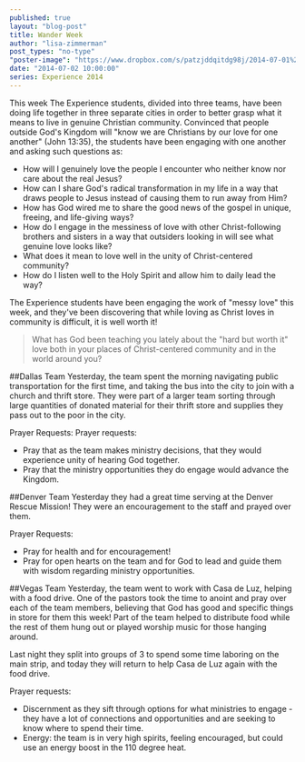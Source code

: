 ```yaml
---
published: true
layout: "blog-post"
title: Wander Week
author: "lisa-zimmerman"
post_types: "no-type"
"poster-image": "https://www.dropbox.com/s/patzjddqitdg98j/2014-07-01%2013.35.29.jpg"
date: "2014-07-02 10:00:00"
series: Experience 2014
---
```


This week The Experience students, divided into three teams, have been doing life together in three separate cities in order to better grasp what it means to live in genuine Christian community.  Convinced that people outside God's Kingdom will "know we are Christians by our love for one another" (John 13:35), the students have been engaging with one another and asking such questions as:  

- How will I genuinely love the people I encounter who neither know nor care about the real Jesus?  
- How can I share God's radical transformation in my life in a way that draws people to Jesus instead of causing them to run away from Him?   
- How has God wired me to share the good news of the gospel in unique, freeing, and life-giving ways?  
- How do I engage in the messiness of love with other Christ-following brothers and sisters in a way that outsiders looking in will see what genuine love looks like?
- What does it mean to love well in the unity of Christ-centered community? 
- How do I listen well to the Holy Spirit and allow him to daily lead the way? 

The Experience students have been engaging the work of "messy love" this week, and they've been discovering that while loving as Christ loves in community is difficult, it is well worth it!
 
>What has God been teaching you lately about the "hard but worth it" love both in your places of Christ-centered community and in the world around you? 

##Dallas Team
Yesterday, the team spent the morning navigating public transportation for the first time, and taking the bus into the city to join with a church and thrift store. They were part of a larger team sorting through large quantities of donated material for their thrift store and supplies they pass out to the poor in the city.

Prayer Requests:
Prayer requests:
- Pray that as the team makes ministry decisions, that they would experience unity of hearing God together. 
- Pray that the ministry opportunities they do engage would advance the Kingdom.

##Denver Team
Yesterday they had a great time serving at the Denver Rescue Mission! They were an encouragement to the staff and prayed over them.

Prayer Requests:
- Pray for health and for encouragement!
- Pray for open hearts on the team and for God to lead and guide them with wisdom regarding ministry opportunities.

##Vegas Team
Yesterday, the team went to work with Casa de Luz, helping with a food drive.  One of the pastors took the time to anoint and pray over each of the team members, believing that God has good and specific things in store for them this week!  Part of the team helped to distribute food while the rest of them hung out or played worship music for those hanging around.

Last night they split into groups of 3 to spend some time laboring on the main strip, and today they will return to help Casa de Luz again with the food drive. 

Prayer requests:
- Discernment as they sift through options for what ministries to engage - they have a lot of connections and opportunities and are seeking to know where to spend their time. 
- Energy: the team is in very high spirits, feeling encouraged, but could use an energy boost in the 110 degree heat.


